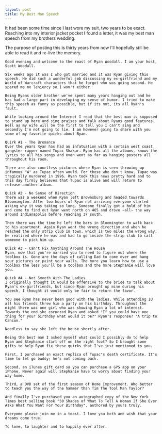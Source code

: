 ```yaml
---
layout: post
title: My Best Man Speech
---
```


It had been some time since I last wore my suit, two years to be exact. Reaching into my interior jacket pocket I found a letter, it was my best man speech from my brothers wedding.

The purpose of posting this is thirty years from now I'll hopefully still be able to read it and re-live the memory.

	Good evening and welcome to the roast of Ryan Woodall. I am your host, Scott Woodall.
	
	Six weeks ago it was I who got married and it was Ryan giving this speech. He did such a wonderful job discussing my ex-girlfriend and my World of Warcraft characters that he forgot who was going second. He spared me no leniency so I won't either.
	
	Being Ryans older brother we've spent many years hanging out and he has had a large part in developing my sense of humor. I tried to make this speech as funny as possible, but if its not, its all Ryan's fault.
	
	While looking around the Internet I read that the best man is supposed to stand up here and sing praises and talk about Ryans good features. Well as my wife will be the first to tell you I can't sing and secondly I'm not going to lie. I am however going to share with you some of my favorite quirks about Ryan.
	
	Quirk #1 - The Bromance	
	Over the years Ryan has had an infatuation with a certain west coast gangster rapper named Tupac Shakur. Ryan has all the albums, knows the lyrics to all his songs and even went as far as hanging posters all throughout his room.
	
	There are also countless pictures where Ryan is seen throwing up infamous "W" as Tupac often would. For those who don't know, Tupac was tragically murdered in 1996. Ryan took this news pretty hard and to this day firmly believes that Tupac is alive and will return to release another album.
	
	Quick #2 - No Sense of Direction
	There was a weekend when Ryan left Brownsburg and headed towards Bloomington. After two hours of Ryan not arriving everyone started asking why it was taking so long. Someone finally got a hold of him and come to find out Ryan went north on 465 and drove ~all~ the way around Indianapolis before reaching 37 south.
	
	Then there was the time he left the bars in Bloomington to walk back to his apartment. Again Ryan went the wrong direction and when he reached the only strip club in town, which is two miles the wrong way, he realized where he was and had to go inside the strip club to call someone to pick him up.
	
	Quick #3 - Can't Fix Anything Around The House
	Ryan, now that you're married you to need to figure out where the toolbox is. Gone are the days of calling Dad to come over and hang your pictures or paint your walls. The more you learn how to use a toolbox the less you'll be a toolbox and the more Stephanie will love you.
	
	Quick #4 - Not Smooth With The Ladies
	I originally thought it would be offensive to the bride to talk about Ryan's ex-girlfriends, but since Ryan brought up mine during his speech, I thought it would only be fair to return the favor.
	
	You see Ryan has never been good with the ladies. While attending IU all his friends threw him a party on his birthday. Throughout the night there was one girl who was showing Ryan a lot of interest. Towards the end she cornered Ryan and asked "If you could have one thing for your birthday what would it be?" Ryan's response? "A trip to Cancun."	
	
	Needless to say she left the house shortly after.
	
	Being the best man I asked myself what could I possibly do to help Ryan and Stephanie start off on the right foot? So I brought some gifts to help Ryan fix these quirks that I've just mentioned to you.
	
	First, I purchased an exact replica of Tupac's death certificate. It's time to let go buddy; he's not coming back.
	
	Second, an iTunes gift card so you can purchase a GPS app on your iPhone. Never again will Stephanie have to worry about finding your way home.
	
	Third, a DVD set of the first season of Home Improvement. Who better to teach you the way of the hammer than Tim The Tool Man Taylor?
	
	And finally I've purchased you an autographed copy of the New York Times best selling book "50 Shades of What To Tell A Woman If She Ever Asks What You Want For Your Birthday", authored by yours truly.
	
	Everyone please join me in a toast. I love you both and wish that your dreams come true.
	
	To love, to laughter and to happily ever after.
